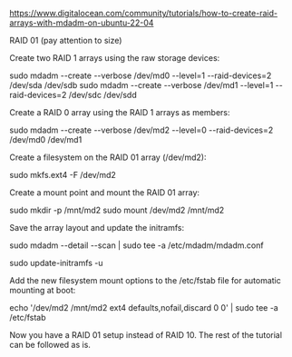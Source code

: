 https://www.digitalocean.com/community/tutorials/how-to-create-raid-arrays-with-mdadm-on-ubuntu-22-04

RAID 01 (pay attention to size)

Create two RAID 1 arrays using the raw storage devices:

sudo mdadm --create --verbose /dev/md0 --level=1 --raid-devices=2 /dev/sda /dev/sdb
sudo mdadm --create --verbose /dev/md1 --level=1 --raid-devices=2 /dev/sdc /dev/sdd

Create a RAID 0 array using the RAID 1 arrays as members:

sudo mdadm --create --verbose /dev/md2 --level=0 --raid-devices=2 /dev/md0 /dev/md1

Create a filesystem on the RAID 01 array (/dev/md2):

sudo mkfs.ext4 -F /dev/md2

Create a mount point and mount the RAID 01 array:

sudo mkdir -p /mnt/md2
sudo mount /dev/md2 /mnt/md2

Save the array layout and update the initramfs:

sudo mdadm --detail --scan | sudo tee -a /etc/mdadm/mdadm.conf

sudo update-initramfs -u

Add the new filesystem mount options to the /etc/fstab file for automatic mounting at boot:

echo '/dev/md2 /mnt/md2 ext4 defaults,nofail,discard 0 0' | sudo tee -a /etc/fstab

Now you have a RAID 01 setup instead of RAID 10. The rest of the tutorial can be followed as is.

